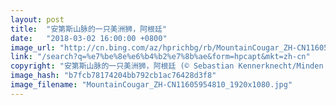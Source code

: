 ```yaml
---
layout: post
title:  "安第斯山脉的一只美洲狮，阿根廷"
date:   "2018-03-02 16:00:00 +0800"
image_url: "http://cn.bing.com/az/hprichbg/rb/MountainCougar_ZH-CN11605954810_1920x1080.jpg"
link: "/search?q=%e7%be%8e%e6%b4%b2%e7%8b%ae&form=hpcapt&mkt=zh-cn"
copyright: "安第斯山脉的一只美洲狮，阿根廷 (© Sebastian Kennerknecht/Minden Pictures)"
image_hash: "b7fcb78174204bb792cb1ac76428d3f8"
image_filename: "MountainCougar_ZH-CN11605954810_1920x1080.jpg"
---
```

